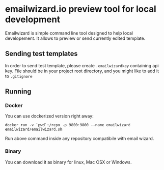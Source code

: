 # emailwizard.io preview tool for local development

Emailwizard is simple command line tool designed to help local developement. It allows to preview or send currently edited template.

## Sending test templates

In order to send test template, please create `.emailwizardkey` containing api key. File should be in your project root directory, and you might like to add it to `.gitignore`

## Running

### Docker
You can use dockerized version right away:

```
docker run -v `pwd`:/repo -p 9800:9800 --name emailwizard emailwizard/emailwizard.sh
```

Run above command inside any repository compatibile with email wizard.

### Binary
You can download it as binary for linux, Mac OSX or Windows.




